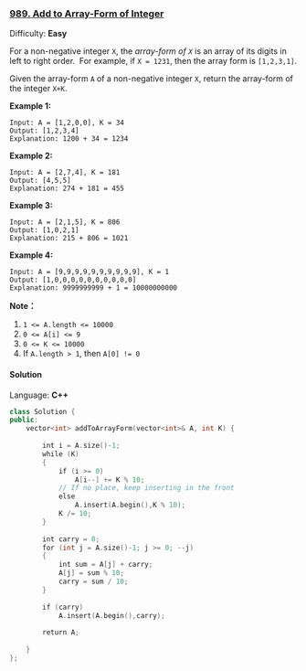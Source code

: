 ### [989\. Add to Array-Form of Integer](https://leetcode.com/problems/add-to-array-form-of-integer/)

Difficulty: **Easy**


For a non-negative integer `X`, the _array-form of `X`_ is an array of its digits in left to right order.  For example, if `X = 1231`, then the array form is `[1,2,3,1]`.

Given the array-form `A` of a non-negative integer `X`, return the array-form of the integer `X+K`.


**Example 1:**

```
Input: A = [1,2,0,0], K = 34
Output: [1,2,3,4]
Explanation: 1200 + 34 = 1234
```


**Example 2:**

```
Input: A = [2,7,4], K = 181
Output: [4,5,5]
Explanation: 274 + 181 = 455
```


**Example 3:**

```
Input: A = [2,1,5], K = 806
Output: [1,0,2,1]
Explanation: 215 + 806 = 1021
```


**Example 4:**

```
Input: A = [9,9,9,9,9,9,9,9,9,9], K = 1
Output: [1,0,0,0,0,0,0,0,0,0,0]
Explanation: 9999999999 + 1 = 10000000000
```

**Note：**

1.  `1 <= A.length <= 10000`
2.  `0 <= A[i] <= 9`
3.  `0 <= K <= 10000`
4.  If `A.length > 1`, then `A[0] != 0`


#### Solution

Language: **C++**

```c++
class Solution {
public:
    vector<int> addToArrayForm(vector<int>& A, int K) {
    
        int i = A.size()-1;
        while (K)
        {
            if (i >= 0)
                A[i--] += K % 10;
            // If no place, keep inserting in the front
            else
                A.insert(A.begin(),K % 10);
            K /= 10;
        }
        
        int carry = 0;
        for (int j = A.size()-1; j >= 0; --j)
        {
            int sum = A[j] + carry;
            A[j] = sum % 10;
            carry = sum / 10;
        }
        
        if (carry)
            A.insert(A.begin(),carry);
        
        return A;
        
    }
};
```
